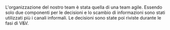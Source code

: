 L'organizzazione del nostro team è stata quella di una team agile. 
Essendo solo due componenti per le decisioni e lo scambio di informazioni sono stati utilizzati più i canali informali. 
Le decisioni sono state poi riviste durante le fasi di V&V.



